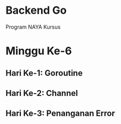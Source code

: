 # Backend Go
Program NAYA Kursus

# Minggu Ke-6
## Hari Ke-1: Goroutine

## Hari Ke-2: Channel

## Hari Ke-3: Penanganan Error
